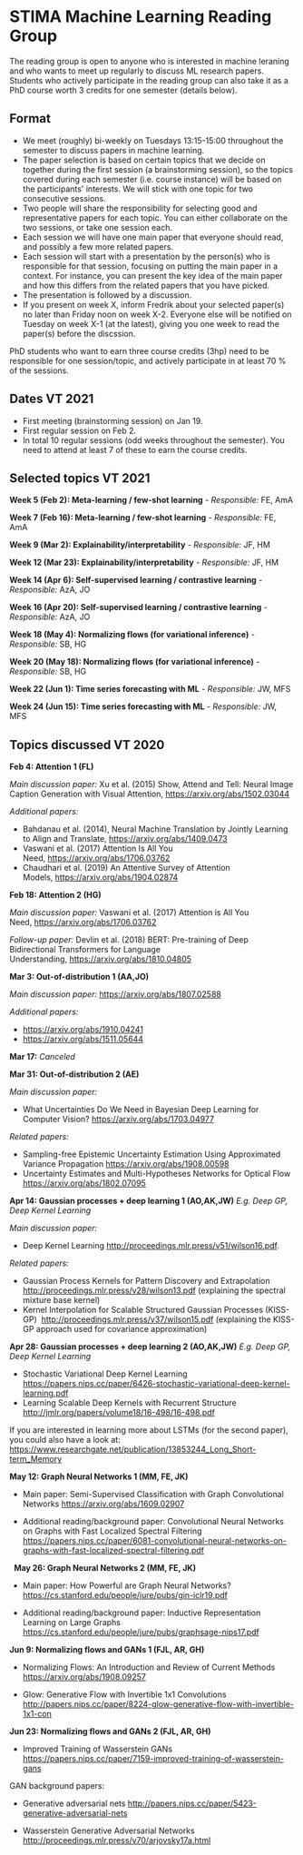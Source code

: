 # STIMA Machine Learning Reading Group
The reading group is open to anyone who is interested in machine leraning and who wants to meet up regularly to discuss ML research papers. Students who actively participate in the reading group can also take it as a PhD course worth 3 credits for one semester (details below).

## Format
- We meet (roughly) bi-weekly on Tuesdays 13:15-15:00 throughout the semester to discuss papers in machine learning.
- The paper selection is based on certain topics that we decide on together during the first session (a brainstorming session), so the topics covered during each semester (i.e. course instance) will be based on the participants' interests. We will stick with one topic for two consecutive sessions.
- Two people will share the responsibility for selecting good and representative papers for each topic. You can either collaborate on the two sessions, or take one session each.
- Each session we will have one main paper that everyone should read, and possibly a few more related papers.
- Each session will start with a presentation by the person(s) who is responsible for that session, focusing on putting the main paper in a context. For instance, you can present the key idea of the main paper and how this differs from the related papers that you have picked. 
- The presentation is followed by a discussion.
- If you present on week X, inform Fredrik about your selected paper(s) no later than Friday noon on week X-2. Everyone else will be notified on Tuesday on week X-1 (at the latest), giving you one week to read the paper(s) before the discssion.

PhD students who want to earn three course credits (3hp) need to be responsible for one session/topic, and actively participate in at least 70 % of the sessions.

## Dates VT 2021
- First meeting (brainstorming session) on Jan 19.
- First regular session on Feb 2.
- In total 10 regular sessions (odd weeks throughout the semester). You need to attend at least 7 of these to earn the course credits.

## Selected topics VT 2021

__Week 5 (Feb 2): Meta-learning / few-shot learning__
_- Responsible:_ FE, AmA

__Week 7 (Feb 16): Meta-learning / few-shot learning__
_- Responsible:_ FE, AmA


__Week 9 (Mar 2): Explainability/interpretability__
_- Responsible:_ JF, HM


__Week 12 (Mar 23): Explainability/interpretability__
_- Responsible:_ JF, HM


__Week 14 (Apr 6): Self-supervised learning / contrastive learning__
_- Responsible:_ AzA, JO


__Week 16 (Apr 20): Self-supervised learning / contrastive learning__
_- Responsible:_ AzA, JO


__Week 18 (May 4): Normalizing flows (for variational inference)__
_- Responsible:_ SB, HG


__Week 20 (May 18): Normalizing flows (for variational inference)__
_- Responsible:_ SB, HG


__Week 22 (Jun 1): Time series forecasting with ML__
_- Responsible:_ JW, MFS


__Week 24 (Jun 15): Time series forecasting with ML__
_- Responsible:_ JW, MFS



## Topics discussed VT 2020

__Feb 4: Attention 1 (FL)__ 

_Main discussion paper:_ Xu et al. (2015) Show, Attend and Tell: Neural Image Caption Generation with Visual Attention, https://arxiv.org/abs/1502.03044

_Additional papers:_
* Bahdanau et al. (2014), Neural Machine Translation by Jointly Learning to Align and Translate, https://arxiv.org/abs/1409.0473
* Vaswani et al. (2017) Attention Is All You Need, https://arxiv.org/abs/1706.03762
* Chaudhari et al. (2019) An Attentive Survey of Attention Models, https://arxiv.org/abs/1904.02874

__Feb 18: Attention 2 (HG)__

_Main discussion paper:_ Vaswani et al. (2017) Attention is All You Need, https://arxiv.org/abs/1706.03762

_Follow-up paper:_ Devlin et al. (2018) BERT: Pre-training of Deep Bidirectional Transformers for Language Understanding, https://arxiv.org/abs/1810.04805

__Mar 3: Out-of-distribution 1 (AA,JO)__

_Main discussion paper:_ https://arxiv.org/abs/1807.02588

_Additional papers:_ 
* https://arxiv.org/abs/1910.04241
* https://arxiv.org/abs/1511.05644

__Mar 17:__  _Canceled_

__Mar 31: Out-of-distribution 2 (AE)__

_Main discussion paper:_
* What Uncertainties Do We Need in Bayesian Deep Learning for Computer Vision?
https://arxiv.org/abs/1703.04977

_Related papers:_
* Sampling-free Epistemic Uncertainty Estimation Using Approximated Variance Propagation
https://arxiv.org/abs/1908.00598
* Uncertainty Estimates and Multi-Hypotheses Networks for Optical Flow
https://arxiv.org/abs/1802.07095

__Apr 14: Gaussian processes + deep learning 1 (AO,AK,JW)__
_E.g. Deep GP, Deep Kernel Learning_

_Main discussion paper:_
* Deep Kernel Learning http://proceedings.mlr.press/v51/wilson16.pdf.

_Related papers:_
* Gaussian Process Kernels for Pattern Discovery and Extrapolation http://proceedings.mlr.press/v28/wilson13.pdf (explaining the spectral mixture base kernel)
* Kernel Interpolation for Scalable Structured Gaussian Processes (KISS-GP)  http://proceedings.mlr.press/v37/wilson15.pdf (explaining the KISS-GP approach used for covariance approximation)

__Apr 28: Gaussian processes + deep learning 2 (AO,AK,JW)__
_E.g. Deep GP, Deep Kernel Learning_

* Stochastic Variational Deep Kernel Learning https://papers.nips.cc/paper/6426-stochastic-variational-deep-kernel-learning.pdf
* Learning Scalable Deep Kernels with Recurrent Structure http://jmlr.org/papers/volume18/16-498/16-498.pdf

If you are interested in learning more about LSTMs (for the second paper), you could also have a look at:
https://www.researchgate.net/publication/13853244_Long_Short-term_Memory


__May 12: Graph Neural Networks 1 (MM, FE, JK)__

* Main paper: Semi-Supervised Classification with Graph Convolutional Networks https://arxiv.org/abs/1609.02907

* Additional reading/background paper: Convolutional Neural Networks on Graphs with Fast Localized Spectral Filtering https://papers.nips.cc/paper/6081-convolutional-neural-networks-on-graphs-with-fast-localized-spectral-filtering.pdf

 
__May 26: Graph Neural Networks 2 (MM, FE, JK)__


* Main paper: How Powerful are Graph Neural Networks? https://cs.stanford.edu/people/jure/pubs/gin-iclr19.pdf

* Additional reading/background paper: Inductive Representation Learning on Large Graphs https://cs.stanford.edu/people/jure/pubs/graphsage-nips17.pdf



__Jun 9: Normalizing flows and GANs 1 (FJL, AR, GH)__

* Normalizing Flows: An Introduction and Review of Current Methods
https://arxiv.org/abs/1908.09257

* Glow: Generative Flow with Invertible 1x1 Convolutions
http://papers.nips.cc/paper/8224-glow-generative-flow-with-invertible-1x1-con


__Jun 23: Normalizing flows and GANs 2 (FJL, AR, GH)__

* Improved Training of Wasserstein GANs
https://papers.nips.cc/paper/7159-improved-training-of-wasserstein-gans

GAN background papers:

* Generative adversarial nets
http://papers.nips.cc/paper/5423-generative-adversarial-nets

* Wasserstein Generative Adversarial Networks
http://proceedings.mlr.press/v70/arjovsky17a.html

